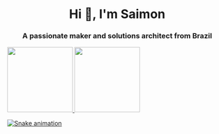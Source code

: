 <h1 align="center">Hi 👋, I'm Saimon</h1>
<h3 align="center">A passionate maker and solutions architect from Brazil</h3>

<div>
  <a href="https://github.com/saimonsilvapaula">
  <img height="150em" src="https://github-readme-stats.vercel.app/api?username=saimonsilvapaula&show_icons=true&theme=tokyonight&include_all_commits=true&count_private=true"/>
  <img height="150em" src="https://github-readme-stats.vercel.app/api/top-langs/?username=saimonsilvapaula&layout=compact&langs_count=7&theme=tokyonight"/>
</div>
     
     
  
![Snake animation](https://github.com/Maistodos/saimonsilvapaula/blob/output/github-contribution-grid-snake.svg)
